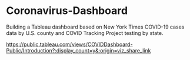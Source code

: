 # Coronavirus-Dashboard
Building a Tableau dashboard based on New York Times COVID-19 cases data by U.S. county and COVID Tracking Project testing by state.

https://public.tableau.com/views/COVIDDashboard-Public/Introduction?:display_count=y&:origin=viz_share_link

